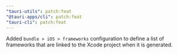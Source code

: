 ```yaml
---
"tauri-utils": patch:feat
"@tauri-apps/cli": patch:feat
"tauri-cli": patch:feat
---
```


Added `bundle > iOS > frameworks` configuration to define a list of frameworks that are linked to the Xcode project when it is generated.
